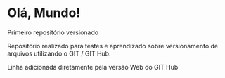 # Olá, Mundo!
 Primeiro repositório versionado

Repositório realizado para testes e aprendizado sobre versionamento de arquivos utilizando o GIT / GIT Hub. 

Linha adicionada diretamente pela versão Web do GIT Hub
